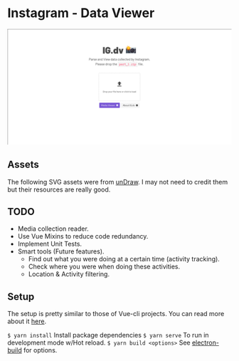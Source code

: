 # Instagram - Data Viewer

<img src="IGdv.png" alt="Banner image"/>

## Assets

The following SVG assets were from [unDraw](https://undraw.co/).
I may not need to credit them but their resources are really good.

## TODO

- Media collection reader.
- Use Vue Mixins to reduce code redundancy.
- Implement Unit Tests.
- Smart tools (Future features).
  - Find out what you were doing at a certain time (activity tracking).
  - Check where you were when doing these activities.
  - Location & Activity filtering.

## Setup
The setup is pretty similar to those of Vue-cli projects.
You can read more about it [here](https://cli.vuejs.org/).

`$ yarn install` Install package dependencies
`$ yarn serve` To run in development mode w/Hot reload.
`$ yarn build <options>` See [electron-build](https://www.electron.build/) for options.